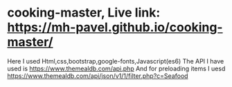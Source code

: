 # cooking-master, Live link: https://mh-pavel.github.io/cooking-master/
Here I used Html,css,bootstrap,google-fonts,Javascript(es6)
The API I have used is https://www.themealdb.com/api.php 
And for preloading items I uesd https://www.themealdb.com/api/json/v1/1/filter.php?c=Seafood
